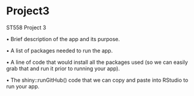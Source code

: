 # Project3
ST558 Project 3

• Brief description of the app and its purpose.

• A list of packages needed to run the app.

• A line of code that would install all the packages used (so we can easily grab that and run it prior to
running your app).

• The shiny::runGitHub() code that we can copy and paste into RStudio to run your app.
